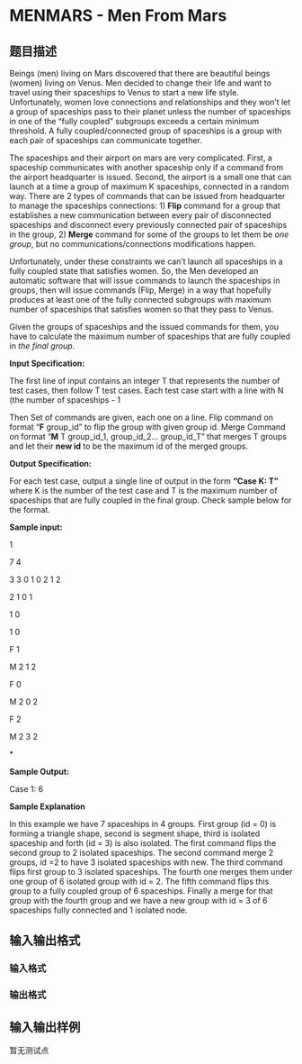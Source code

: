 # MENMARS - Men From Mars

## 题目描述

Beings (men) living on Mars discovered that there are beautiful beings (women) living on Venus. Men decided to change their life and want to travel using their spaceships to Venus to start a new life style. Unfortunately, women love connections and relationships and they won’t let a group of spaceships pass to their planet unless the number of spaceships in one of the “fully coupled” subgroups exceeds a certain minimum threshold. A fully coupled/connected group of spaceships is a group with each pair of spaceships can communicate together.

The spaceships and their airport on mars are very complicated. First, a spaceship communicates with another spaceship only if a command from the airport headquarter is issued. Second, the airport is a small one that can launch at a time a group of maximum K spaceships, connected in a random way. There are 2 types of commands that can be issued from headquarter to manage the spaceships connections: 1) **Flip** command for a group that establishes a new communication between every pair of disconnected spaceships and disconnect every previously connected pair of spaceships in the group, 2) **Merge** command for some of the groups to let them be _one group_, but no communications/connections modifications happen.

Unfortunately, under these constraints we can’t launch all spaceships in a fully coupled state that satisfies women. So, the Men developed an automatic software that will issue commands to launch the spaceships in groups, then will issue commands (Flip, Merge) in a way that hopefully produces at least one of the fully connected subgroups with maximum number of spaceships that satisfies women so that they pass to Venus.

Given the groups of spaceships and the issued commands for them, you have to calculate the maximum number of spaceships that are fully coupled in _the final group_.

**Input Specification:**

The first line of input contains an integer T that represents the number of test cases, then follow T test cases. Each test case start with a line with N (the number of spaceships - 1

Then Set of commands are given, each one on a line. Flip command on format “**F** group\_id” to flip the group with given group id. Merge Command on format “**M** T group\_id\_1, group\_id\_2… group\_id\_T” that merges T groups and let their **new id** to be the maximum id of the merged groups.

**Output Specification:**

For each test case, output a single line of output in the form **“Case K: T”** where K is the number of the test case and T is the maximum number of spaceships that are fully coupled in the final group. Check sample below for the format.

**Sample input:**

1

7 4

3 3 0 1 0 2 1 2

2 1 0 1

1 0

1 0

F 1

M 2 1 2

F 0

M 2 0 2

F 2

M 2 3 2

\*

**Sample Output:**

Case 1: 6

**Sample Explanation**

In this example we have 7 spaceships in 4 groups. First group (id = 0) is forming a triangle shape, second is segment shape, third is isolated spaceship and forth (id = 3) is also isolated. The first command flips the second group to 2 isolated spaceships. The second command merge 2 groups, id =2 to have 3 isolated spaceships with new. The third command flips first group to 3 isolated spaceships. The fourth one merges them under one group of 6 isolated group with id = 2. The fifth command flips this group to a fully coupled group of 6 spaceships. Finally a merge for that group with the fourth group and we have a new group with id = 3 of 6 spaceships fully connected and 1 isolated node.

## 输入输出格式

### 输入格式

### 输出格式

## 输入输出样例

暂无测试点

